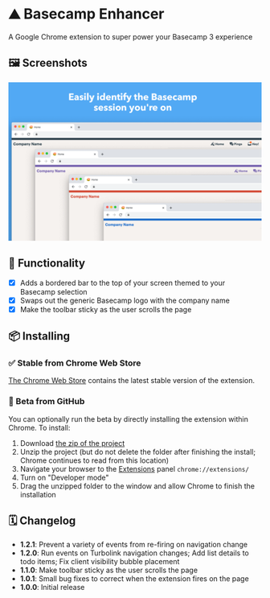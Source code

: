 # ⛰ Basecamp Enhancer

A Google Chrome extension to super power your Basecamp 3 experience

## 🖼 Screenshots

![Promo](images/promo.png)

## 🧾 Functionality
- [x] Adds a bordered bar to the top of your screen themed to your Basecamp selection
- [x] Swaps out the generic Basecamp logo with the company name
- [x] Make the toolbar sticky as the user scrolls the page

## 📦 Installing

### ✅ Stable from Chrome Web Store
[The Chrome Web Store](https://chrome.google.com/webstore/detail/basecamp-enhancer/hllgadpbecmjmfbjpclnjhlppanhalmk) contains the latest stable version of the extension.

### 🐞 Beta from GitHub
You can optionally run the beta by directly installing the extension within Chrome. To install:

1. Download [the zip of the project](https://github.com/aaronbushnell/basecamp-enhancer/archive/master.zip)
2. Unzip the project (but do not delete the folder after finishing the install; Chrome continues to read from this location)
3. Navigate your browser to the [Extensions](chrome://extensions/) panel `chrome://extensions/`
4. Turn on "Developer mode"
5. Drag the unzipped folder to the window and allow Chrome to finish the installation

## 🗓 Changelog

- **1.2.1**: Prevent a variety of events from re-firing on navigation change
- **1.2.0**: Run events on Turbolink navigation changes; Add list details to todo items; Fix client visibility bubble placement
- **1.1.0**: Make toolbar sticky as the user scrolls the page
- **1.0.1**: Small bug fixes to correct when the extension fires on the page
- **1.0.0**: Initial release
